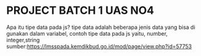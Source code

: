 # PROJECT BATCH 1 UAS NO4
Apa itu tipe data pada js? tipe data adalah beberapa jenis data yang bisa di gunakan dalam variabel, contoh tipe data pada js yaitu, number, integer,string
sumber:https://lmsspada.kemdikbud.go.id/mod/page/view.php?id=57753